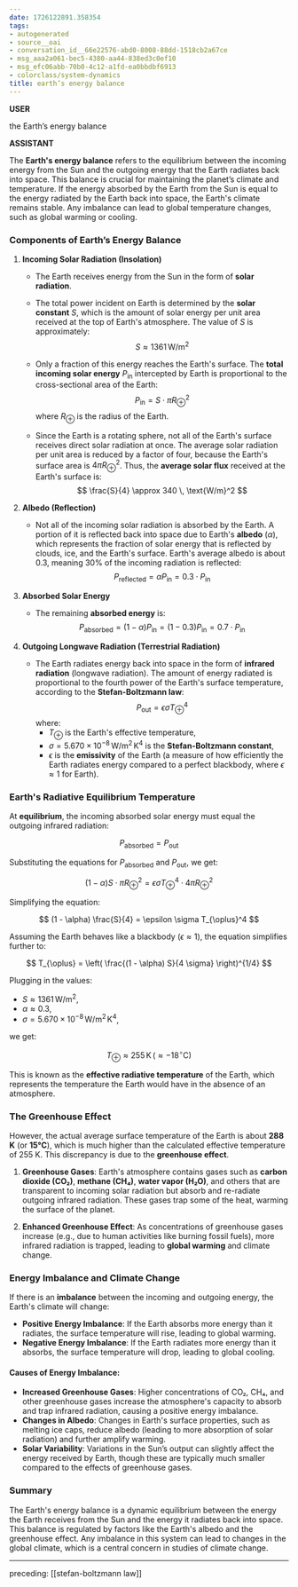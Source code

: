 ```yaml
---
date: 1726122891.358354
tags:
- autogenerated
- source__oai
- conversation_id__66e22576-abd0-8008-88dd-1518cb2a67ce
- msg_aaa2a061-bec5-4380-aa44-838ed3c0ef10
- msg_efc06abb-70b0-4c12-a1fd-ea0bbdbf6913
- colorclass/system-dynamics
title: earth’s energy balance
---
```


**USER**

the Earth’s energy balance


**ASSISTANT**

The **Earth's energy balance** refers to the equilibrium between the incoming energy from the Sun and the outgoing energy that the Earth radiates back into space. This balance is crucial for maintaining the planet’s climate and temperature. If the energy absorbed by the Earth from the Sun is equal to the energy radiated by the Earth back into space, the Earth's climate remains stable. Any imbalance can lead to global temperature changes, such as global warming or cooling.

### Components of Earth’s Energy Balance

1. **Incoming Solar Radiation (Insolation)**
   - The Earth receives energy from the Sun in the form of **solar radiation**.
   - The total power incident on Earth is determined by the **solar constant** $S$, which is the amount of solar energy per unit area received at the top of Earth's atmosphere. The value of $S$ is approximately:
     $$ S \approx 1361 \, \text{W/m}^2 $$
   - Only a fraction of this energy reaches the Earth's surface. The **total incoming solar energy** $P_{\text{in}}$ intercepted by Earth is proportional to the cross-sectional area of the Earth:
     $$ P_{\text{in}} = S \cdot \pi R_{\oplus}^2 $$
     where $R_{\oplus}$ is the radius of the Earth.
     
   - Since the Earth is a rotating sphere, not all of the Earth's surface receives direct solar radiation at once. The average solar radiation per unit area is reduced by a factor of four, because the Earth's surface area is $4 \pi R_{\oplus}^2$. Thus, the **average solar flux** received at the Earth's surface is:
     $$ \frac{S}{4} \approx 340 \, \text{W/m}^2 $$

2. **Albedo (Reflection)**
   - Not all of the incoming solar radiation is absorbed by the Earth. A portion of it is reflected back into space due to Earth's **albedo** ($\alpha$), which represents the fraction of solar energy that is reflected by clouds, ice, and the Earth's surface. Earth's average albedo is about 0.3, meaning 30% of the incoming radiation is reflected:
     $$ P_{\text{reflected}} = \alpha P_{\text{in}} = 0.3 \cdot P_{\text{in}} $$

3. **Absorbed Solar Energy**
   - The remaining **absorbed energy** is:
     $$ P_{\text{absorbed}} = (1 - \alpha) P_{\text{in}} = (1 - 0.3) P_{\text{in}} = 0.7 \cdot P_{\text{in}} $$

4. **Outgoing Longwave Radiation (Terrestrial Radiation)**
   - The Earth radiates energy back into space in the form of **infrared radiation** (longwave radiation). The amount of energy radiated is proportional to the fourth power of the Earth's surface temperature, according to the **Stefan-Boltzmann law**:
     $$ P_{\text{out}} = \epsilon \sigma T_{\oplus}^4 $$
     where:
     - $T_{\oplus}$ is the Earth's effective temperature,
     - $\sigma = 5.670 \times 10^{-8} \, \text{W/m}^2 \, \text{K}^4$ is the **Stefan-Boltzmann constant**,
     - $\epsilon$ is the **emissivity** of the Earth (a measure of how efficiently the Earth radiates energy compared to a perfect blackbody, where $\epsilon \approx 1$ for Earth).

### Earth's Radiative Equilibrium Temperature

At **equilibrium**, the incoming absorbed solar energy must equal the outgoing infrared radiation:

$$ P_{\text{absorbed}} = P_{\text{out}} $$

Substituting the equations for $P_{\text{absorbed}}$ and $P_{\text{out}}$, we get:

$$ (1 - \alpha) S \cdot \pi R_{\oplus}^2 = \epsilon \sigma T_{\oplus}^4 \cdot 4 \pi R_{\oplus}^2 $$

Simplifying the equation:

$$ (1 - \alpha) \frac{S}{4} = \epsilon \sigma T_{\oplus}^4 $$

Assuming the Earth behaves like a blackbody ($\epsilon \approx 1$), the equation simplifies further to:

$$ T_{\oplus} = \left( \frac{(1 - \alpha) S}{4 \sigma} \right)^{1/4} $$

Plugging in the values:
- $S \approx 1361 \, \text{W/m}^2$,
- $\alpha \approx 0.3$,
- $\sigma = 5.670 \times 10^{-8} \, \text{W/m}^2 \, \text{K}^4$,

we get:

$$ T_{\oplus} \approx 255 \, \text{K} \, (\approx -18^\circ \text{C}) $$

This is known as the **effective radiative temperature** of the Earth, which represents the temperature the Earth would have in the absence of an atmosphere.

### The Greenhouse Effect

However, the actual average surface temperature of the Earth is about **288 K** (or **15°C**), which is much higher than the calculated effective temperature of 255 K. This discrepancy is due to the **greenhouse effect**.

1. **Greenhouse Gases**: Earth's atmosphere contains gases such as **carbon dioxide (CO₂)**, **methane (CH₄)**, **water vapor (H₂O)**, and others that are transparent to incoming solar radiation but absorb and re-radiate outgoing infrared radiation. These gases trap some of the heat, warming the surface of the planet.

2. **Enhanced Greenhouse Effect**: As concentrations of greenhouse gases increase (e.g., due to human activities like burning fossil fuels), more infrared radiation is trapped, leading to **global warming** and climate change.

### Energy Imbalance and Climate Change

If there is an **imbalance** between the incoming and outgoing energy, the Earth's climate will change:
- **Positive Energy Imbalance**: If the Earth absorbs more energy than it radiates, the surface temperature will rise, leading to global warming.
- **Negative Energy Imbalance**: If the Earth radiates more energy than it absorbs, the surface temperature will drop, leading to global cooling.

#### Causes of Energy Imbalance:
- **Increased Greenhouse Gases**: Higher concentrations of CO₂, CH₄, and other greenhouse gases increase the atmosphere's capacity to absorb and trap infrared radiation, causing a positive energy imbalance.
- **Changes in Albedo**: Changes in Earth's surface properties, such as melting ice caps, reduce albedo (leading to more absorption of solar radiation) and further amplify warming.
- **Solar Variability**: Variations in the Sun’s output can slightly affect the energy received by Earth, though these are typically much smaller compared to the effects of greenhouse gases.

### Summary

The Earth's energy balance is a dynamic equilibrium between the energy the Earth receives from the Sun and the energy it radiates back into space. This balance is regulated by factors like the Earth's albedo and the greenhouse effect. Any imbalance in this system can lead to changes in the global climate, which is a central concern in studies of climate change.


---

preceding: [[stefan-boltzmann law]]